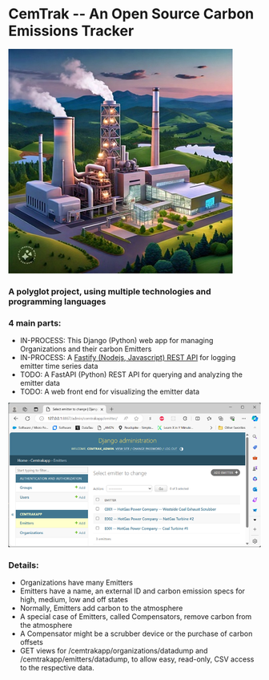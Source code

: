 # CemTrak -- An Open Source Carbon Emissions Tracker

![an image of an imaginary, idealized power plant](hype_image.jpeg)

### A polyglot project, using multiple technologies and programming languages

### 4 main parts:
- IN-PROCESS: This Django (Python) web app for managing Organizations and their carbon Emitters
- IN-PROCESS: A [Fastify (Nodejs, Javascript) REST API](https://github.com/mring33621/cemtrak_event_log) for logging emitter time series data
- TODO: A FastAPI (Python) REST API for querying and analyzing the emitter data
- TODO: A web front end for visualizing the emitter data

![an image of the Django admin screen for emitters](admin_emitters.png)

### Details:
- Organizations have many Emitters
- Emitters have a name, an external ID and carbon emission specs for high, medium, low and off states
- Normally, Emitters add carbon to the atmosphere
- A special case of Emitters, called Compensators, remove carbon from the atmosphere
- A Compensator might be a scrubber device or the purchase of carbon offsets
- GET views for /cemtrakapp/organizations/datadump and /cemtrakapp/emitters/datadump, to allow easy, read-only, CSV access to the respective data.
